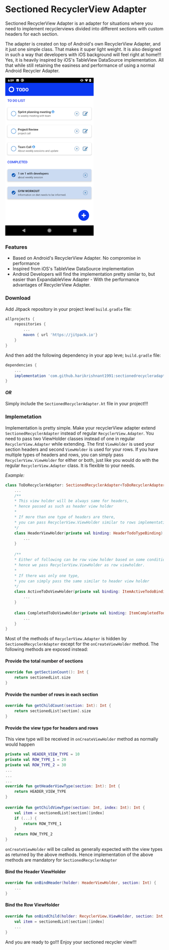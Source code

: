 # Sectioned RecyclerView Adapter

Sectioned RecyclerView Adapter is an adapter for situations where you need to implement recyclerviews divided into different sections with custom headers for each section.

The adapter is created on top of Android's own RecyclerView Adapter, and it just one simple class. That makes it super light weight. It is also designed in such a way that developers with iOS background will feel right at home!!! Yes, it is heavily inspired by iOS's TableView DataSource implementation. All that while still retaining the easiness and performance of using a normal Android Recycler Adapter.

![](app/TODO_LIST.png)

### Features
 * Based on Android's RecyclerView Adapter. No compromise in performance
 * Inspired from iOS's TableView DataSource implementation
 * Android Developers will find the implementation pretty similar to, but easier than ExpandableView Adapter - With the performance advantages of RecyclerView Adapter.

### Download

Add Jitpack repository in your project level `build.gradle` file:

```groovy
allprojects {
    repositories {
        ...
        maven { url 'https://jitpack.io'}
    }
}
```

And then add the following dependency in your app leve; `build.gradle` file:

```groovy
dependencies {
    ...
    implementation 'com.github.harikrishnant1991:sectionedrecycleradapter:1.0.2'
}
```

#### _OR_

Simply include the `SectionedRecyclerAdapter.kt` file in your project!!!

### Implemetation

Implementation is pretty simple. Make your recyclerView adapter extend `SectionedRecyclerAdapter` instead of regular `RecyclerView.Adapter`. You need to pass two ViewHolder classes instead of one in regular `RecyclerView.Adapter` while extending. The first `ViewHolder` is used your section headers and second `ViewHolder` is used for your rows. If you have multiple types of headers and rows, you can simply pass `RecyclerView.ViewHolder` for either or both, just like you would do with the regular `RecyclerView.Adapter` class. It is flexible to your needs.

_Example:_

```kotlin
class ToDoRecyclerAdapter: SectionedRecyclerAdapter<ToDoRecyclerAdapter.HeaderViewHolder, RecyclerView.ViewHolder>() {
    ...
    /** 
    * This view holder will be always same for headers, 
    * hence passed as such as header view holder
    *
    * If more than one type of headers are there, 
    * you can pass RecyclerView.ViewHolder similar to rows implementation here
    */
    class HeaderViewHolder(private val binding: HeaderTodoTypeBinding): RecyclerView.ViewHolder(binding.root) {
        ...
    }

    /** 
    * Either of following can be row view holder based on some condition, 
    * hence we pass RecyclerView.ViewHolder as row viewholder.
    * 
    * If there was only one type,
    * you can simply pass the same similar to header view holder
    */
    class ActiveToDoViewHolder(private val binding: ItemActiveTodoBinding): RecyclerView.ViewHolder(binding.root) {
        ...
    }

    class CompletedToDoViewHolder(private val binding: ItemCompletedTodoBinding): RecyclerView.ViewHolder(binding.root) {
        ...
    }
}
```

Most of the methods of `RecyclerView.Adapter` is hidden by `SectionedRecyclerAdapter` except for the `onCreateViewHolder` method. The following methods are exposed instead:

#### Provide the total number of sections

```kotlin
override fun getSectionCount(): Int {
    return sectionedList.size
}
```

#### Provide the number of rows in each section

```kotlin
override fun getChildCount(section: Int): Int {
    return sectionedList[section].size
}
```

#### Provide the view type for headers and rows

This view type will be received in `onCreateViewHolder` method as normally would happen

```kotlin
private val HEADER_VIEW_TYPE = 10
private val ROW_TYPE_1 = 20
private val ROW_TYPE_2 = 30
...
...
...
override fun getHeaderViewType(section: Int): Int {
    return HEADER_VIEW_TYPE
}

override fun getChildViewType(section: Int, index: Int): Int {
    val item = sectionedList[section][index]
    if (...) {
        return ROW_TYPE_1
    }
    return ROW_TYPE_2
}
```

`onCreateViewHolder` will be called as generally expected with the view types as returned by the above methods. Hence implementation of the above methods are mandatory for `SectionedRecyclerAdapter`

#### Bind the Header ViewHolder

```kotlin
override fun onBindHeader(holder: HeaderViewHolder, section: Int) {
    ...
}
```

#### Bind the Row ViewHolder

```kotlin
override fun onBindChild(holder: RecyclerView.ViewHolder, section: Int, index: Int) {
    val item = sectionedList[section][index]
    ...
}
```

And you are ready to go!!! Enjoy your sectioned recycler view!!!